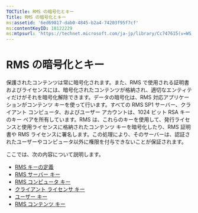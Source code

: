 ```yaml
---
TOCTitle: RMS の暗号化とキー
Title: RMS の暗号化とキー
ms:assetid: '6ed69817-dab0-4845-b2a4-74203f95f7cf'
ms:contentKeyID: 18122229
ms:mtpsurl: 'https://technet.microsoft.com/ja-jp/library/Cc747615(v=WS.10)'
---
```


RMS の暗号化とキー
==================

保護されたコンテンツは常に暗号化されます。また、RMS で使用される証明書およびライセンスには、暗号化されたコンテンツが格納され、適切なエンティティだけがそれを暗号化解除できます。データの暗号化は、RMS 対応アプリケーションがコンテンツ キーを使って行います。すべての RMS SP1 サーバー、クライアント コンピュータ、およびユーザー アカウントは、1024 ビット RSA キーのキー ペアを所有しています。RMS は、これらのキーを使用して、発行ライセンスと使用ライセンスに格納されたコンテンツ キーを暗号化したり、RMS 証明書や RMS ライセンスに署名します。この処理により、そのサーバーは、認証されたユーザーやコンピュータ以外に権限を付与できないことが保証されます。

ここでは、次の内容について説明します。

-   [RMS キーの定義](https://technet.microsoft.com/b052305c-1db7-434a-bad9-26d704156776)
-   [RMS サーバー キー](https://technet.microsoft.com/5f4100a1-9aa5-42af-85c8-4bc691022f06)
-   [RMS コンピュータ キー](https://technet.microsoft.com/56e59ec2-f681-4ca2-98c7-72218ab9e9d9)
-   [クライアント ライセンサ キー](https://technet.microsoft.com/28781125-2692-4ff9-99b1-e09227d72966)
-   [ユーザー キー](https://technet.microsoft.com/12dad6e2-64e7-4bab-bde7-b72f90f5cb05)
-   [RMS コンテンツ キー](https://technet.microsoft.com/63c814bf-2809-477e-a2db-d90370442075)
